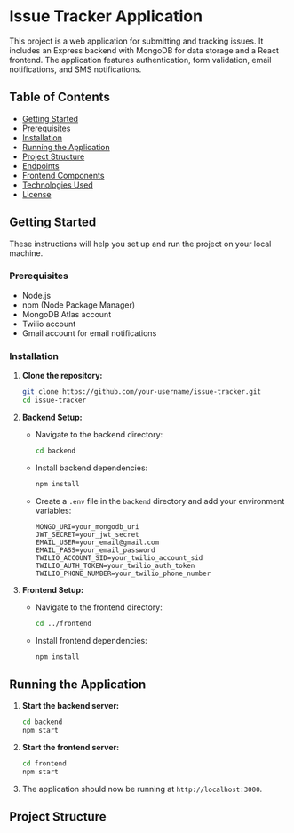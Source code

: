 # Issue Tracker Application

This project is a web application for submitting and tracking issues. It includes an Express backend with MongoDB for data storage and a React frontend. The application features authentication, form validation, email notifications, and SMS notifications.

## Table of Contents

- [Getting Started](#getting-started)
- [Prerequisites](#prerequisites)
- [Installation](#installation)
- [Running the Application](#running-the-application)
- [Project Structure](#project-structure)
- [Endpoints](#endpoints)
- [Frontend Components](#frontend-components)
- [Technologies Used](#technologies-used)
- [License](#license)

## Getting Started

These instructions will help you set up and run the project on your local machine.

### Prerequisites

- Node.js
- npm (Node Package Manager)
- MongoDB Atlas account
- Twilio account
- Gmail account for email notifications

### Installation

1. **Clone the repository:**
    ```sh
    git clone https://github.com/your-username/issue-tracker.git
    cd issue-tracker
    ```

2. **Backend Setup:**
    - Navigate to the backend directory:
        ```sh
        cd backend
        ```
    - Install backend dependencies:
        ```sh
        npm install
        ```
    - Create a `.env` file in the `backend` directory and add your environment variables:
        ```
        MONGO_URI=your_mongodb_uri
        JWT_SECRET=your_jwt_secret
        EMAIL_USER=your_email@gmail.com
        EMAIL_PASS=your_email_password
        TWILIO_ACCOUNT_SID=your_twilio_account_sid
        TWILIO_AUTH_TOKEN=your_twilio_auth_token
        TWILIO_PHONE_NUMBER=your_twilio_phone_number
        ```

3. **Frontend Setup:**
    - Navigate to the frontend directory:
        ```sh
        cd ../frontend
        ```
    - Install frontend dependencies:
        ```sh
        npm install
        ```

## Running the Application

1. **Start the backend server:**
    ```sh
    cd backend
    npm start
    ```

2. **Start the frontend server:**
    ```sh
    cd frontend
    npm start
    ```

3. The application should now be running at `http://localhost:3000`.

## Project Structure

